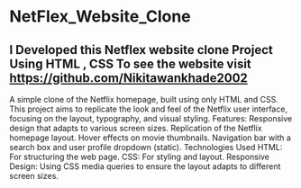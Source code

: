 # NetFlex_Website_Clone
I Developed this Netflex website clone Project Using HTML , CSS To see the website visit https://github.com/Nikitawankhade2002
--------------------------------------------------------------------------------------------------------------------------------
A simple clone of the Netflix homepage, built using only HTML and CSS. This project aims to replicate the look and feel of the Netflix user interface, focusing on the layout, typography, and visual styling.
Features: 
Responsive design that adapts to various screen sizes.
Replication of the Netflix homepage layout.
Hover effects on movie thumbnails.
Navigation bar with a search box and user profile dropdown (static).
Technologies Used
HTML: For structuring the web page.
CSS: For styling and layout.
Responsive Design: Using CSS media queries to ensure the layout adapts to different screen sizes.
